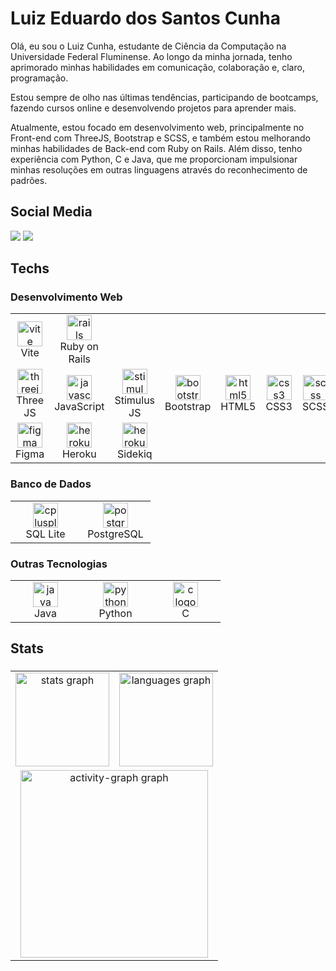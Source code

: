 <h1 align="left">Luiz Eduardo dos Santos Cunha</h1>

Olá, eu sou o Luiz Cunha, estudante de Ciência da Computação na Universidade Federal Fluminense. Ao longo da minha jornada, tenho aprimorado minhas habilidades em comunicação, colaboração e, claro, programação.

Estou sempre de olho nas últimas tendências, participando de bootcamps, fazendo cursos online e desenvolvendo projetos para aprender mais.

Atualmente, estou focado em desenvolvimento web, principalmente no Front-end com ThreeJS, Bootstrap e SCSS, e também estou melhorando minhas habilidades de Back-end com Ruby on Rails. Além disso, tenho experiência com Python, C e Java, que me proporcionam impulsionar minhas resoluções em outras linguagens através do reconhecimento de padrões.

###

<h2 align="left">Social Media</h2> 
 <div>
  <a href="https://www.linkedin.com/in/luiz-cunha-560779227/" target="_blank"><img src="https://img.shields.io/badge/Linkedin-0A66c2?style=for-the-badge&logo=linkedin&logoColor=white"></a>
  <a href="https://instagram.com/luiz.cunhaa" target="_blank"><img src="https://img.shields.io/badge/-Instagram-%23E4405F?style=for-the-badge&logo=instagram&logoColor=white"></a>
</div>


<h2 align="left">Techs</h2>

<h3 align="left">Desenvolvimento Web</h3>

<table>
  <tr>
    <td align="center" width="96">
      <img src="https://skillicons.dev/icons?i=vite" height="40" alt="vite logo" />
      <br>Vite
    </td>
    <td align="center" width="96">
      <img src="https://skillicons.dev/icons?i=rails" height="40" alt="rails logo" />
      <br>Ruby on Rails
    </td>
  </tr>
  <tr>
    <td align="center" width="96">
      <img src="https://skillicons.dev/icons?i=threejs" height="40" alt="threejs logo" />
      <br>Three JS
    </td>
    <td align="center" width="96">
      <img src="https://cdn.jsdelivr.net/gh/devicons/devicon/icons/javascript/javascript-original.svg" height="40" alt="javascript logo" />
      <br>JavaScript
    </td>
    <td align="center" width="96">
      <img src="https://seeklogo.com/images/S/stimulus-logo-00C9C155E0-seeklogo.com.png" height="40" alt="stimulus logo" />
      <br>Stimulus JS
    </td>
    <td align="center" width="96">
      <img src="https://skillicons.dev/icons?i=bootstrap" height="40" alt="bootstrap logo" />
      <br>Bootstrap
    </td>
    <td align="center" width="96">
      <img src="https://cdn.jsdelivr.net/gh/devicons/devicon/icons/html5/html5-original.svg" height="40" alt="html5 logo" />
      <br>HTML5
    </td>
    <td align="center" width="96">
      <img src="https://cdn.jsdelivr.net/gh/devicons/devicon/icons/css3/css3-original.svg" height="40" alt="css3 logo" />
      <br>CSS3
    </td>
    <td align="center" width="96">
      <img src="https://skillicons.dev/icons?i=scss" height="40" alt="scss logo" />
      <br>SCSS
    </td>
  </tr>
  <tr>
    <td align="center" width="96">
      <img src="https://skillicons.dev/icons?i=figma" height="40" alt="figma logo" />
      <br>Figma
    </td>
    <td align="center" width="96">
      <img src="https://skillicons.dev/icons?i=heroku" height="40" alt="heroku logo" />
      <br>Heroku
    </td>
    <td align="center" width="96">
      <img src="https://sidekiq.org/assets/sidekiq.png" height="40" alt="heroku logo" />
      <br>Sidekiq
    </td>
  </tr>
</table>

<h3 align="left">Banco de Dados</h3>

<table>
  <tr>
    <td align="center" width="96">
      <img src="https://upload.wikimedia.org/wikipedia/commons/thumb/9/97/Sqlite-square-icon.svg/1200px-Sqlite-square-icon.svg.png" height="40" alt="cplusplus logo" />
      <br>SQL Lite
    </td>
    <td align="center" width="96">
      <img src="https://cdn.jsdelivr.net/gh/devicons/devicon/icons/postgresql/postgresql-original.svg" height="40" alt="postgresql logo" />
      <br>PostgreSQL
    </td>
  </tr>
</table>

<h3 align="left">Outras Tecnologias</h3>

<table>
  <tr>
    <td align="center" width="96">
      <img src="https://cdn.jsdelivr.net/gh/devicons/devicon/icons/java/java-original.svg" height="40" alt="java logo" />
      <br>Java
    </td>
    <td align="center" width="96">
      <img src="https://cdn.jsdelivr.net/gh/devicons/devicon/icons/python/python-original.svg" height="40" alt="python logo" />
      <br>Python
    </td>
    <td align="center" width="96">
      <img src="https://skillicons.dev/icons?i=c" height="40" alt="c logo" />
      <br>C
    </td>
  </tr>
</table>

<h2 align="left">Stats</h2>

###

<table align="center">
  <tr>
    <td align="center">
      <img src="https://github-readme-stats.vercel.app/api?username=Luiz-Cunha&hide_title=false&hide_rank=false&show_icons=true&include_all_commits=true&count_private=true&disable_animations=false&theme=monokai&locale=en&hide_border=false&order=1" height="150" alt="stats graph"  />
    </td>
    <td align="center">
      <img src="https://github-readme-stats.vercel.app/api/top-langs?username=Luiz-Cunha&locale=en&hide_title=false&layout=compact&card_width=320&langs_count=5&theme=monokai&hide_border=false&order=2" height="150" alt="languages graph"  />
    </td>
  </tr>
  <tr>
    <td align="center" colspan="2">
      <img src="https://github-readme-activity-graph.vercel.app/graph?username=Luiz-Cunha&radius=16&theme=monokai&area=true&order=5" height="300" alt="activity-graph graph"  />
    </td>
  </tr>
</table>

